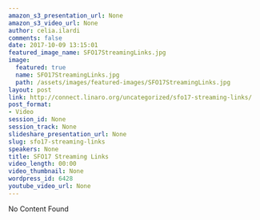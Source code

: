 ```yaml
---
amazon_s3_presentation_url: None
amazon_s3_video_url: None
author: celia.ilardi
comments: false
date: 2017-10-09 13:15:01
featured_image_name: SFO17StreamingLinks.jpg
image:
  featured: true
  name: SFO17StreamingLinks.jpg
  path: /assets/images/featured-images/SFO17StreamingLinks.jpg
layout: post
link: http://connect.linaro.org/uncategorized/sfo17-streaming-links/
post_format:
- Video
session_id: None
session_track: None
slideshare_presentation_url: None
slug: sfo17-streaming-links
speakers: None
title: SFO17 Streaming Links
video_length: 00:00
video_thumbnail: None
wordpress_id: 6428
youtube_video_url: None
---
```


No Content Found